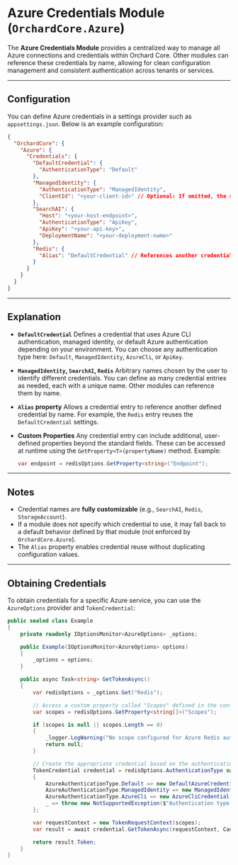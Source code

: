 # Azure Credentials Module (`OrchardCore.Azure`)

The **Azure Credentials Module** provides a centralized way to manage all Azure connections and credentials within Orchard Core.
Other modules can reference these credentials by name, allowing for clean configuration management and consistent authentication across tenants or services.

---

## Configuration

You can define Azure credentials in a settings provider such as `appsettings.json`.
Below is an example configuration:

```json
{
  "OrchardCore": {
    "Azure": {
      "Credentials": {
        "DefaultCredential": {
          "AuthenticationType": "Default"
        },
        "ManagedIdentity": {
          "AuthenticationType": "ManagedIdentity",
          "ClientId": "<your-client-id>" // Optional: If omitted, the system-assigned managed identity will be used.
        },
        "SearchAI": {
          "Host": "<your-host-endpoint>",
          "AuthenticationType": "ApiKey",
          "ApiKey": "<your-api-key>",
          "DeploymentName": "<your-deployment-name>"
        },
        "Redis": {
          "Alias": "DefaultCredential" // References another credentials entry (in this case, "DefaultCredential").
        }
      }
    }
  }
}
```

---

## Explanation

* **`DefaultCredential`**
  Defines a credential that uses Azure CLI authentication, managed identity, or default Azure authentication depending on your environment.
  You can choose any authentication type here: `Default`, `ManagedIdentity`, `AzureCli`, or `ApiKey`.

* **`ManagedIdentity`, `SearchAI`, `Redis`**
  Arbitrary names chosen by the user to identify different credentials.
  You can define as many credential entries as needed, each with a unique name.
  Other modules can reference them by name.

* **`Alias` property**
  Allows a credential entry to reference another defined credential by name.
  For example, the `Redis` entry reuses the `DefaultCredential` settings.

* **Custom Properties**
  Any credential entry can include additional, user-defined properties beyond the standard fields.
  These can be accessed at runtime using the `GetProperty<T>(propertyName)` method.
  Example:

  ```csharp
  var endpoint = redisOptions.GetProperty<string>("Endpoint");
  ```

---

## Notes

* Credential names are **fully customizable** (e.g., `SearchAI`, `Redis`, `StorageAccount`).
* If a module does not specify which credential to use, it may fall back to a default behavior defined by that module (not enforced by `OrchardCore.Azure`).
* The `Alias` property enables credential reuse without duplicating configuration values.

---

## Obtaining Credentials

To obtain credentials for a specific Azure service, you can use the `AzureOptions` provider and `TokenCredential`:

```csharp
public sealed class Example
{
    private readonly IOptionsMonitor<AzureOptions> _options;

    public Example(IOptionsMonitor<AzureOptions> options)
    {
        _options = options;
    }

    public async Task<string> GetTokenAsync()
    {
        var redisOptions = _options.Get("Redis");

        // Access a custom property called "Scopes" defined in the configuration
        var scopes = redisOptions.GetProperty<string[]>("Scopes");

        if (scopes is null || scopes.Length == 0)
        {
            _logger.LogWarning("No scope configured for Azure Redis authentication, returning empty token.");
            return null;
        }

        // Create the appropriate credential based on the authentication type
        TokenCredential credential = redisOptions.AuthenticationType switch
        {
            AzureAuthenticationType.Default => new DefaultAzureCredential(),
            AzureAuthenticationType.ManagedIdentity => new ManagedIdentityCredential(),
            AzureAuthenticationType.AzureCli => new AzureCliCredential(),
            _ => throw new NotSupportedException($"Authentication type {redisOptions.AuthenticationType} is not supported")
        };

        var requestContext = new TokenRequestContext(scopes);
        var result = await credential.GetTokenAsync(requestContext, CancellationToken.None);

        return result.Token;
    }
}
```
